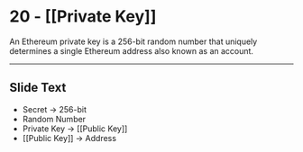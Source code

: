 # 20 - [[Private Key]]

An Ethereum private key is a 256-bit random number that uniquely determines a single Ethereum address also known as an account.

---
## Slide Text
- Secret -> 256-bit
- Random Number
- Private Key -> [[Public Key]]
- [[Public Key]] -> Address